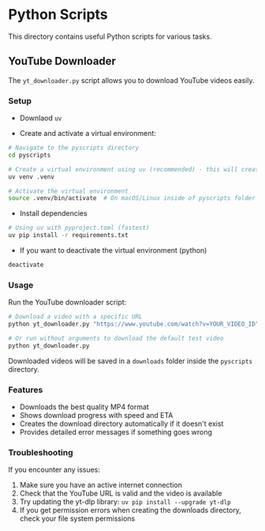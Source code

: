 # Python Scripts

This directory contains useful Python scripts for various tasks.

## YouTube Downloader

The `yt_downloader.py` script allows you to download YouTube videos easily.

### Setup

- Downlaod `uv`

- Create and activate a virtual environment:

```bash
# Navigate to the pyscripts directory
cd pyscripts

# Create a virtual environment using uv (recommended) - this will create a pyscript/.venv
uv venv .venv

# Activate the virtual environment
source .venv/bin/activate  # On macOS/Linux inside of pyscripts folder
```

- Install dependencies

```bash
# Using uv with pyproject.toml (fastest)
uv pip install -r requirements.txt
```

- If you want to deactivate the virtual environment (python)

```bash
deactivate
```

### Usage

Run the YouTube downloader script:

```bash
# Download a video with a specific URL
python yt_downloader.py "https://www.youtube.com/watch?v=YOUR_VIDEO_ID"

# Or run without arguments to download the default test video
python yt_downloader.py
```

Downloaded videos will be saved in a `downloads` folder inside the `pyscripts` directory.

### Features

- Downloads the best quality MP4 format
- Shows download progress with speed and ETA
- Creates the download directory automatically if it doesn't exist
- Provides detailed error messages if something goes wrong

### Troubleshooting

If you encounter any issues:

1. Make sure you have an active internet connection
2. Check that the YouTube URL is valid and the video is available
3. Try updating the yt-dlp library: `uv pip install --upgrade yt-dlp`
4. If you get permission errors when creating the downloads directory, check your file system permissions
